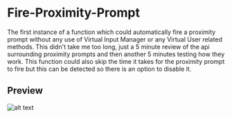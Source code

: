 # Fire-Proximity-Prompt
The first instance of a function which could automatically fire a proximity prompt without any use of Virtual Input Manager or any Virtual User related methods. This didn't take me too long, just a 5 minute review of the api surrounding proximity prompts and then another 5 minutes testing how they work. This function could also skip the time it takes for the proximity prompt to fire but this can be detected so there is an option to disable it. 

## Preview 
![alt text](https://i.imgur.com/6U7ZHfX.gif)
